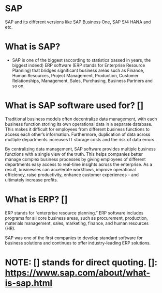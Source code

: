 # SAP
SAP and its different versions like SAP Business One, SAP S/4 HANA and etc.

# What is SAP?
- SAP is one of the biggest (according to statistics passed in years, the biggest indeed) ERP software (ERP stands for Enterprise Resource Planning) that bridges significant business areas such as Finance, Human Resources, Project Management, Production, Customer Relationships, Management, Sales, Purchasing, Business Partners and so on. 
# What is SAP software used for? []

Traditional business models often decentralize data management, with each business function storing its own operational data in a separate database. This makes it difficult for employees from different business functions to access each other’s information. Furthermore, duplication of data across multiple departments increases IT storage costs and the risk of data errors.

By centralizing data management, SAP software provides multiple business functions with a single view of the truth. This helps companies better manage complex business processes by giving employees of different departments easy access to real-time insights across the enterprise. As a result, businesses can accelerate workflows, improve operational efficiency, raise productivity, enhance customer experiences – and ultimately increase profits.

# What is ERP? []

ERP stands for “enterprise resource planning.” ERP software includes programs for all core business areas, such as procurement, production, materials management, sales, marketing, finance, and human resources (HR).

SAP was one of the first companies to develop standard software for business solutions and continues to offer industry-leading ERP solutions.

# NOTE: [] stands for direct quoting.  []: https://www.sap.com/about/what-is-sap.html
